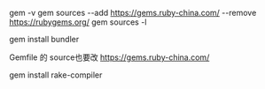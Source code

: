 

gem -v
gem sources --add https://gems.ruby-china.com/ --remove https://rubygems.org/
gem sources -l


gem install bundler

Gemfile 的 source也要改 https://gems.ruby-china.com/


gem install rake-compiler
